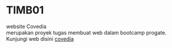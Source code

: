 # TIMB01

website Covedia
<br>
merupakan proyek tugas membuat web dalam bootcamp progate.
<br>Kunjungi web disini
[covedia](uluumbch.github.io/covedia)
